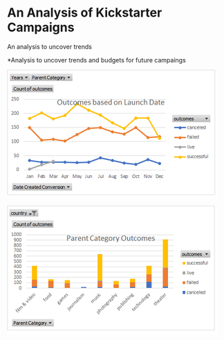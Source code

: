 # An Analysis of Kickstarter Campaigns
An analysis to uncover trends

*Analysis to uncover trends and budgets for future campaings

![](/Outcomes%20Based%20on%20Launch%20Date.png)

![](/Parent%20Category%20Outcomes.png)
